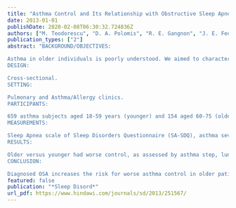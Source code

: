 ```yaml
---
title: "Asthma Control and Its Relationship with Obstructive Sleep Apnea (OSA) in Older Adults"
date: 2013-01-01
publishDate: 2020-02-08T06:30:32.724836Z
authors: ["M. Teodorescu", "D. A. Polomis", "R. E. Gangnon", "J. E. Fedie", "F. B. Consens", "R. D. Chervin", "M. C. Teodorescu"]
publication_types: ["2"]
abstract: "BACKGROUND/OBJECTIVES:

Asthma in older individuals is poorly understood. We aimed to characterize the older asthma phenotype and test its association with obstructive sleep apnea (OSA).
DESIGN:

Cross-sectional.
SETTING:

Pulmonary and Asthma/Allergy clinics.
PARTICIPANTS:

659 asthma subjects aged 18-59 years (younger) and 154 aged 60-75 (older).
MEASUREMENTS:

Sleep Apnea scale of Sleep Disorders Questionnaire (SA-SDQ), asthma severity step (1-4, severe if step 3 or 4), established OSA diagnosis, continuous positive airway pressure (CPAP) use, and comorbidities.
RESULTS:

Older versus younger had worse control, as assessed by asthma step, lung function, and inhaled corticosteroid use. Among older subjects, after controlling for known asthma aggravators, OSA diagnosis was the only factor robustly associated with severe asthma: on average, OSA was associated with nearly 7 times greater likelihood of severe asthma in an older individual (OR = 6.67). This relationship was of greater magnitude than in younger subjects (OR = 2.16). CPAP use attenuated the likelihood of severe asthma in older subjects by 91% (P = 0.005), much more than in the younger asthmatics.
CONCLUSION:

Diagnosed OSA increases the risk for worse asthma control in older patients, while CPAP therapy may have greater impact on asthma outcomes. Unrecognized OSA may be a reason for poor asthma control, particularly among older patients."
featured: false
publication: "*Sleep Disord*"
url_pdf: https://www.hindawi.com/journals/sd/2013/251567/
---
```


